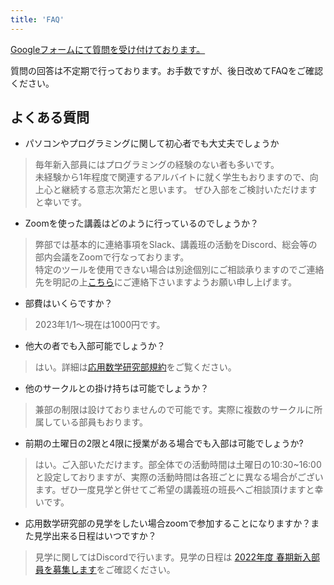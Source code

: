 ```yaml
---
title: 'FAQ'
---
```


[Googleフォームにて質問を受け付けております。](https://docs.google.com/forms/d/e/1FAIpQLSccU3rnKTp9TW0R-4W1nH4UyvUF_FeMVlb5Le2rMA898wkkZA/viewform)

質問の回答は不定期で行っております。お手数ですが、後日改めてFAQをご確認ください。

## よくある質問
- パソコンやプログラミングに関して初心者でも大丈夫でしょうか
> 毎年新入部員にはプログラミングの経験のない者も多いです。  
未経験から1年程度で関連するアルバイトに就く学生もおりますので、向上心と継続する意志次第だと思います。
ぜひ入部をご検討いただけますと幸いです。  
- Zoomを使った講義はどのように行っているのでしょうか？
> 弊部では基本的に連絡事項をSlack、講義班の活動をDiscord、総会等の部内会議をZoomで行なっております。  
特定のツールを使用できない場合は別途個別にご相談承りますのでご連絡先を明記の上[こちら](/contact)にご連絡下さいますようお願い申し上げます。  
- 部費はいくらですか？
> 2023年1/1〜現在は1000円です。
- 他大の者でも入部可能でしょうか？
> はい。詳細は[応用数学研究部規約](https://oskt.us/articles/2023/club-rules)をご覧ください。
- 他のサークルとの掛け持ちは可能でしょうか？
> 兼部の制限は設けておりませんので可能です。実際に複数のサークルに所属している部員もおります。
- 前期の土曜日の2限と4限に授業がある場合でも入部は可能でしょうか?
> はい。ご入部いただけます。部全体での活動時間は土曜日の10:30~16:00と設定しておりますが、実際の活動時間は各班ごとに異なる場合がございます。ぜひ一度見学と併せてご希望の講義班の班長へご相談頂けますと幸いです。
- 応用数学研究部の見学をしたい場合zoomで参加することになりますか？また見学出来る日程はいつですか？
> 見学に関してはDiscordで行います。見学の日程は [2022年度 春期新入部員を募集します](https://oskt.us/articles/2022/welcome-sp)をご確認ください。
